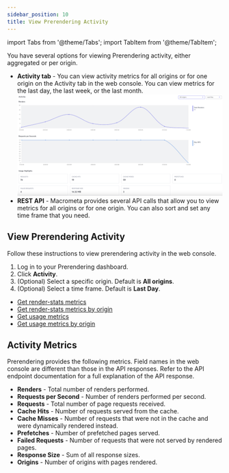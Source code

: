 ```yaml
---
sidebar_position: 10
title: View Prerendering Activity
---
```

import Tabs from '@theme/Tabs';
import TabItem from '@theme/TabItem';

You have several options for viewing Prerendering activity, either aggregated or per origin.

- **Activity tab** - You can view activity metrics for all origins or for one origin on the Activity tab in the web console. You can view metrics for the last day, the last week, or the last month.
  ![Prerendering Activity Tab](/static/img/prerendering/activity-tab.png)
- **REST API** - Macrometa provides several API calls that allow you to view metrics for all origins or for one origin. You can also sort and set any time frame that you need.

## View Prerendering Activity

<Tabs groupId="operating-systems">
<TabItem value="console" label="Web Console">

Follow these instructions to view prerendering activity in the web console.

1. Log in to your Prerendering dashboard.
2. Click **Activity**.
3. (Optional) Select a specific origin. Default is **All origins**.
4. (Optional) Select a time frame. Default is **Last Day**.

</TabItem>
<TabItem value="api" label="REST API">

- [Get render-stats metrics](https://www.macrometa.com/docs/apiPrerendering#/paths/api-prerender-v1-metrics-stats-render/get)
- [Get render-stats metrics by origin](https://www.macrometa.com/docs/apiPrerendering#/paths/api-prerender-v1-metrics-stats-render-origin/get)
- [Get usage metrics](https://www.macrometa.com/docs/apiPrerendering#/paths/api-prerender-v1-usage-aggregationType/get)
- [Get usage metrics by origin](https://www.macrometa.com/docs/apiPrerendering#/paths/api-prerender-v1-usage-aggregationType---origin/get)

</TabItem>
</Tabs>

## Activity Metrics

Prerendering provides the following metrics. Field names in the web console are different than those in the API responses. Refer to the API endpoint documentation for a full explanation of the API response.

- **Renders** - Total number of renders performed.
- **Requests per Second** - Number of renders performed per second.
- **Requests** - Total number of page requests received.
- **Cache Hits** - Number of requests served from the cache.
- **Cache Misses** - Number of requests that were not in the cache and were dynamically rendered instead.
- **Prefetches** - Number of prefetched pages served.
- **Failed Requests** - Number of requests that were not served by rendered pages.
- **Response Size** - Sum of all response sizes.
- **Origins** - Number of origins with pages rendered.
